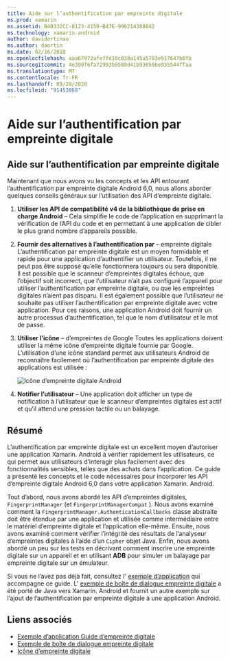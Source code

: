 ```yaml
---
title: Aide sur l’authentification par empreinte digitale
ms.prod: xamarin
ms.assetid: B40332CC-8123-4150-B47E-996214388842
ms.technology: xamarin-android
author: davidortinau
ms.author: daortin
ms.date: 02/16/2018
ms.openlocfilehash: aaa67972afeffd10c038a145a5703e917647b0fb
ms.sourcegitcommit: 4e399f6fa72993b9580d41b93050be935544ffaa
ms.translationtype: MT
ms.contentlocale: fr-FR
ms.lasthandoff: 09/29/2020
ms.locfileid: "91453868"
---
```

# <a name="fingerprint-authentication-guidance"></a>Aide sur l’authentification par empreinte digitale

## <a name="fingerprint-authentication-guidance"></a>Aide sur l’authentification par empreinte digitale

Maintenant que nous avons vu les concepts et les API entourant l’authentification par empreinte digitale Android 6,0, nous allons aborder quelques conseils généraux sur l’utilisation des API d’empreinte digitale.

1. **Utiliser les API de compatibilité v4 de la bibliothèque de prise en charge Android** &ndash; Cela simplifie le code de l’application en supprimant la vérification de l’API du code et en permettant à une application de cibler le plus grand nombre d’appareils possible.
2. **Fournir des alternatives à l’authentification par** &ndash; empreinte digitale L’authentification par empreinte digitale est un moyen formidable et rapide pour une application d’authentifier un utilisateur. Toutefois, il ne peut pas être supposé qu’elle fonctionnera toujours ou sera disponible. Il est possible que le scanneur d’empreintes digitales échoue, que l’objectif soit incorrect, que l’utilisateur n’ait pas configuré l’appareil pour utiliser l’authentification par empreinte digitale, ou que les empreintes digitales n’aient pas disparu. Il est également possible que l’utilisateur ne souhaite pas utiliser l’authentification par empreinte digitale avec votre application. Pour ces raisons, une application Android doit fournir un autre processus d’authentification, tel que le nom d’utilisateur et le mot de passe.
3. **Utiliser l’icône** &ndash; d’empreintes de Google Toutes les applications doivent utiliser la même icône d’empreinte digitale fournie par Google. L’utilisation d’une icône standard permet aux utilisateurs Android de reconnaître facilement où l’authentification par empreinte digitale des applications est utilisée : 
    
    ![Icône d’empreinte digitale Android](summary-images/ic-fp-40px.png)
    
4. **Notifier l’utilisateur** &ndash; Une application doit afficher un type de notification à l’utilisateur que le scanneur d’empreintes digitales est actif et qu’il attend une pression tactile ou un balayage. 

## <a name="summary"></a>Résumé

L’authentification par empreinte digitale est un excellent moyen d’autoriser une application Xamarin. Android à vérifier rapidement les utilisateurs, ce qui permet aux utilisateurs d’interagir plus facilement avec des fonctionnalités sensibles, telles que des achats dans l’application. Ce guide a présenté les concepts et le code nécessaires pour incorporer les API d’empreinte digitale Android 6,0 dans votre application Xamarin. Android.

Tout d’abord, nous avons abordé les API d’empreintes digitales, `FingerprintManager` (et `FingerprintManagerCompat` ). Nous avons examiné comment la `FingerprintManager.AuthenticationCallbacks` classe abstraite doit être étendue par une application et utilisée comme intermédiaire entre le matériel d’empreinte digitale et l’application elle-même. Ensuite, nous avons examiné comment vérifier l’intégrité des résultats de l’analyseur d’empreintes digitales à l’aide d’un `Cipher` objet Java. Enfin, nous avons abordé un peu sur les tests en décrivant comment inscrire une empreinte digitale sur un appareil et en utilisant **ADB** pour simuler un balayage par empreinte digitale sur un émulateur. 

Si vous ne l’avez pas déjà fait, consultez l' [exemple d’application](https://github.com/xamarin/monodroid-samples/tree/master/FingerprintGuide) qui accompagne ce guide. L' [exemple de boîte de dialogue empreinte digitale](/samples/xamarin/monodroid-samples/android-m-fingerprintdialog) a été porté de Java vers Xamarin. Android et fournit un autre exemple sur l’ajout de l’authentification par empreinte digitale à une application Android.

## <a name="related-links"></a>Liens associés

- [Exemple d’application Guide d’empreinte digitale](https://github.com/xamarin/monodroid-samples/tree/master/FingerprintGuide)
- [Exemple de boîte de dialogue empreinte digitale](/samples/xamarin/monodroid-samples/android-m-fingerprintdialog)
- [Icône d’empreinte digitale](https://raw.githubusercontent.com/xamarin/monodroid-samples/master/FingerprintGuide/FingerprintSampleApp/Resources/drawable-hdpi/ic_fp_40px.png)